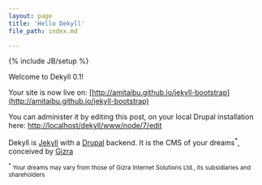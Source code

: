 ```yaml
---
layout: page
title: 'Hello Dekyll'
file_path: index.md

---
```

{% include JB/setup %}

Welcome to Dekyll 0.1!

Your site is now live on: [http://amitaibu.github.io/jekyll-bootstrap](http://amitaibu.github.io/jekyll-bootstrap)

You can administer it by editing this post, on your local Drupal installation here: [http://localhost/dekyll/www/node/7/edit](http://localhost/dekyll/www/node/7/edit)

Dekyll is [Jekyll](http://jekyllrb.com/) with a [Drupal](http://drupal.org/) backend. It is the CMS of your dreams<sup>*</sup>, conceived by [Gizra](http://gizra.com)

<sub><sup>*</sup> Your dreams may vary from those of Gizra Internet Solutions Ltd., its subsidiaries and shareholders</sub>
